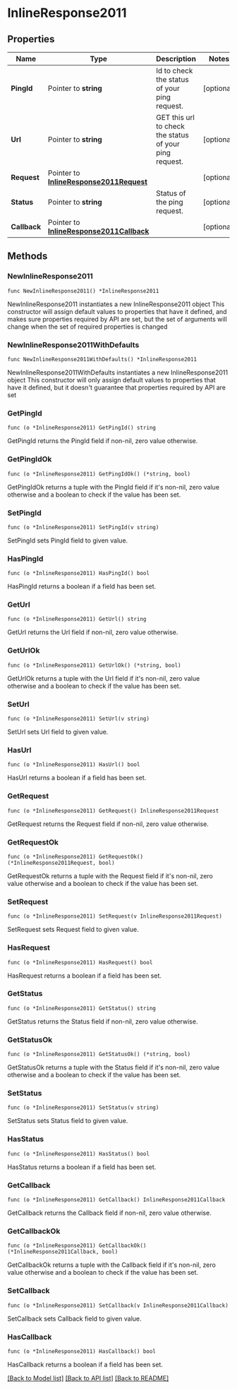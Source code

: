 # InlineResponse2011

## Properties

Name | Type | Description | Notes
------------ | ------------- | ------------- | -------------
**PingId** | Pointer to **string** | Id to check the status of your ping request. | [optional] 
**Url** | Pointer to **string** | GET this url to check the status of your ping request. | [optional] 
**Request** | Pointer to [**InlineResponse2011Request**](InlineResponse2011Request.md) |  | [optional] 
**Status** | Pointer to **string** | Status of the ping request. | [optional] 
**Callback** | Pointer to [**InlineResponse2011Callback**](InlineResponse2011Callback.md) |  | [optional] 

## Methods

### NewInlineResponse2011

`func NewInlineResponse2011() *InlineResponse2011`

NewInlineResponse2011 instantiates a new InlineResponse2011 object
This constructor will assign default values to properties that have it defined,
and makes sure properties required by API are set, but the set of arguments
will change when the set of required properties is changed

### NewInlineResponse2011WithDefaults

`func NewInlineResponse2011WithDefaults() *InlineResponse2011`

NewInlineResponse2011WithDefaults instantiates a new InlineResponse2011 object
This constructor will only assign default values to properties that have it defined,
but it doesn't guarantee that properties required by API are set

### GetPingId

`func (o *InlineResponse2011) GetPingId() string`

GetPingId returns the PingId field if non-nil, zero value otherwise.

### GetPingIdOk

`func (o *InlineResponse2011) GetPingIdOk() (*string, bool)`

GetPingIdOk returns a tuple with the PingId field if it's non-nil, zero value otherwise
and a boolean to check if the value has been set.

### SetPingId

`func (o *InlineResponse2011) SetPingId(v string)`

SetPingId sets PingId field to given value.

### HasPingId

`func (o *InlineResponse2011) HasPingId() bool`

HasPingId returns a boolean if a field has been set.

### GetUrl

`func (o *InlineResponse2011) GetUrl() string`

GetUrl returns the Url field if non-nil, zero value otherwise.

### GetUrlOk

`func (o *InlineResponse2011) GetUrlOk() (*string, bool)`

GetUrlOk returns a tuple with the Url field if it's non-nil, zero value otherwise
and a boolean to check if the value has been set.

### SetUrl

`func (o *InlineResponse2011) SetUrl(v string)`

SetUrl sets Url field to given value.

### HasUrl

`func (o *InlineResponse2011) HasUrl() bool`

HasUrl returns a boolean if a field has been set.

### GetRequest

`func (o *InlineResponse2011) GetRequest() InlineResponse2011Request`

GetRequest returns the Request field if non-nil, zero value otherwise.

### GetRequestOk

`func (o *InlineResponse2011) GetRequestOk() (*InlineResponse2011Request, bool)`

GetRequestOk returns a tuple with the Request field if it's non-nil, zero value otherwise
and a boolean to check if the value has been set.

### SetRequest

`func (o *InlineResponse2011) SetRequest(v InlineResponse2011Request)`

SetRequest sets Request field to given value.

### HasRequest

`func (o *InlineResponse2011) HasRequest() bool`

HasRequest returns a boolean if a field has been set.

### GetStatus

`func (o *InlineResponse2011) GetStatus() string`

GetStatus returns the Status field if non-nil, zero value otherwise.

### GetStatusOk

`func (o *InlineResponse2011) GetStatusOk() (*string, bool)`

GetStatusOk returns a tuple with the Status field if it's non-nil, zero value otherwise
and a boolean to check if the value has been set.

### SetStatus

`func (o *InlineResponse2011) SetStatus(v string)`

SetStatus sets Status field to given value.

### HasStatus

`func (o *InlineResponse2011) HasStatus() bool`

HasStatus returns a boolean if a field has been set.

### GetCallback

`func (o *InlineResponse2011) GetCallback() InlineResponse2011Callback`

GetCallback returns the Callback field if non-nil, zero value otherwise.

### GetCallbackOk

`func (o *InlineResponse2011) GetCallbackOk() (*InlineResponse2011Callback, bool)`

GetCallbackOk returns a tuple with the Callback field if it's non-nil, zero value otherwise
and a boolean to check if the value has been set.

### SetCallback

`func (o *InlineResponse2011) SetCallback(v InlineResponse2011Callback)`

SetCallback sets Callback field to given value.

### HasCallback

`func (o *InlineResponse2011) HasCallback() bool`

HasCallback returns a boolean if a field has been set.


[[Back to Model list]](../README.md#documentation-for-models) [[Back to API list]](../README.md#documentation-for-api-endpoints) [[Back to README]](../README.md)


